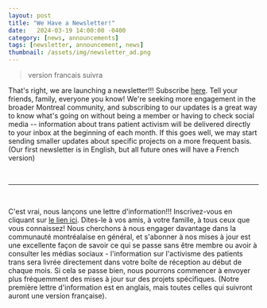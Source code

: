 ```yaml
---
layout: post
title: "We Have a Newsletter!"
date:   2024-03-19 14:00:00 -0400
category: [news, announcements]
tags: [newsletter, announcement, news]
thumbnail: /assets/img/newsletter_ad.png
---
```


> version francais suivra

That's right, we are launching a newsletter!!! Subscribe [here]({{site.newsletter_url}}). Tell your friends, family, everyone you know! We're seeking more engagement in the broader Montreal community, and subscribing to our updates is a great way to know what's going on without being a member or having to check social media -- information about trans patient activism will be delivered directly to your inbox at the beginning of each month. If this goes well, we may start sending smaller updates about specific projects on a more frequent basis. (Our first newsletter is in English, but all future ones will have a French version)

<br>

---

<br>

C'est vrai, nous lançons une lettre d'information!!! Inscrivez-vous en cliquant sur [le lien ici]({{site.newsletter_url}}). Dites-le à vos amis, à votre famille, à tous ceux que vous connaissez! Nous cherchons à nous engager davantage dans la communauté montréalaise en général, et s'abonner à nos mises à jour est une excellente façon de savoir ce qui se passe sans être membre ou avoir à consulter les médias sociaux - l'information sur l'activisme des patients trans sera livrée directement dans votre boîte de réception au début de chaque mois. Si cela se passe bien, nous pourrons commencer à envoyer plus fréquemment des mises à jour sur des projets spécifiques. (Notre première lettre d'information est en anglais, mais toutes celles qui suivront auront une version française).